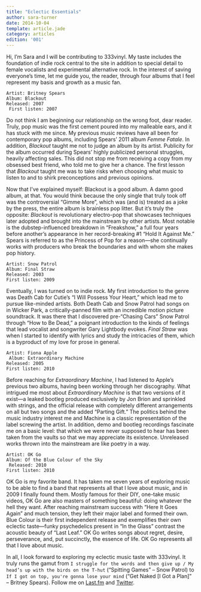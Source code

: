 ```yaml
---
title: "Eclectic Essentials"
author: sara-turner
date: 2014-10-04
template: article.jade
category: articles
edition: '001'
---
```


Hi, I’m Sara and I will be contributing to 333vinyl. My taste includes the foundation of indie rock central to the site in addition to special detail to female vocalists and experimental alternative rock. In the interest of saving everyone’s time, let me guide you, the reader, through four albums that I feel represent my basis and growth as a music fan.

<span class="more">

```
Artist: Britney Spears 
Album: Blackout 
Released: 2007
 First listen: 2007
```

Do not think I am beginning our relationship on the wrong foot, dear reader. Truly, pop music was the first cement poured into my malleable ears, and it has stuck with me since. My previous music reviews have all been for contemporary pop albums, including Spears’ 2011 album *Femme Fatale*. In addition, *Blackout* taught me not to judge an album by its artist. Publicity for the album occurred during Spears’ highly publicized personal struggles, heavily affecting sales. This did not stop me from receiving a copy from my obsessed best friend, who told me to give her a chance. The first lesson that *Blackout* taught me was to take risks when choosing what music to listen to and to shirk preconceptions and previous opinions.

Now that I’ve explained myself: Blackout is a good album. A damn good album, at that. You would think because the only single that truly took off was the controversial “Gimme More”, which was (and is) treated as a joke by the press, the entire album is brainless pop litter. But it’s truly the opposite: *Blackout* is revolutionary electro-pop that showcases techniques later adopted and brought into the mainstream by other artists. Most notable is the dubstep-influenced breakdown in “Freakshow,” a full four years before another’s appearance in her record-breaking #1 “Hold It Against Me.” Spears is referred to as the Princess of Pop for a reason—she continually works with producers who break the boundaries and with whom she makes pop history.

```
Artist: Snow Patrol 
Album: Final Straw 
Released: 2003 
First listen: 2009
```

Eventually, I was turned on to indie rock. My first introduction to the genre was Death Cab for Cutie’s “I Will Possess Your Heart,” which lead me to pursue like-minded artists. Both Death Cab and Snow Patrol had songs on in Wicker Park, a critically-panned film with an incredible motion picture soundtrack. It was there that I discovered pre-“Chasing Cars” Snow Patrol through “How to Be Dead,” a poignant introduction to the kinds of feelings that lead vocalist and songwriter Gary Lightbody evokes. *Final Straw* was when I started to identify with lyrics and study the intricacies of them, which is a byproduct of my love for prose in general.

```
Artist: Fiona Apple
 Album: Extraordinary Machine 
Released: 2005 
First listen: 2010
```

Before reaching for *Extraordinary Machine*, I had listened to Apple’s previous two albums, having been working through her discography. What intrigued me most about *Extraordinary Machine* is that two versions of it exist—a leaked bootleg produced exclusively by Jon Brion and sprinkled with strings, and the official release with completely different arrangements on all but two songs and the added “Parting Gift.” The politics behind the music industry interest me and Machine is a classic representation of the label screwing the artist. In addition, demo and bootleg recordings fascinate me on a basic level: that which we were never supposed to hear has been taken from the vaults so that we may appreciate its existence. Unreleased works thrown into the mainstream are like poetry in a way.

```
Artist: OK Go 
Album: Of the Blue Colour of the Sky
 Released: 2010 
First listen: 2010
```

OK Go is my favorite band.  It has taken me seven years of exploring music to be able to find a band that represents all that I love about music, and in 2009 I finally found them. Mostly famous for their DIY, one-take music videos, OK Go are also masters of something beautiful: doing whatever the hell they want. After reaching mainstream success with “Here It Goes Again” and much tension, they left their major label and formed their own. Blue Colour is their first independent release and exemplifies their own eclectic taste—funky psychedelics present in “In the Glass” contrast the acoustic beauty of “Last Leaf.” OK Go writes songs about regret, desire, perseverance, and, put succinctly, the essence of life. OK Go represents all that I love about music.

In all, I look forward to exploring my eclectic music taste with 333vinyl. It truly runs the gamut from `I struggle for the words and then give up / My head’s up with the birds on the T-hut` (“Spitting Games” – Snow Patrol) to `If I got on top, you're gonna lose your mind` (“Get Naked [I Got a Plan]” – Britney Spears). Follow me on [Last.fm](http://www.last.fm/user/maymayyy) and [Twitter](http://www.twitter.com/saatuna).
